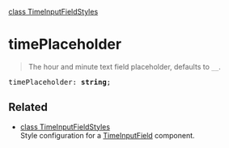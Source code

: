 [class TimeInputFieldStyles](TimeInputFieldStyles.md)

# timePlaceholder

> The hour and minute text field placeholder, defaults to `__`.

<pre class="docgen_signature">timePlaceholder: <b>string</b>;</pre>

## Related

- [<!--{ref:class}-->class TimeInputFieldStyles](TimeInputFieldStyles.md) \
    Style configuration for a [TimeInputField](TimeInputField.md) component.
